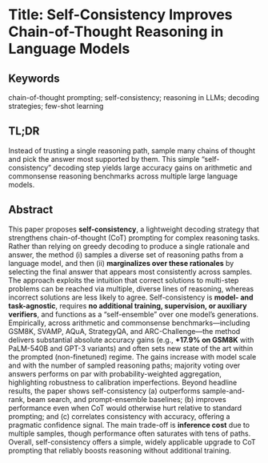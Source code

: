 # Title: Self-Consistency Improves Chain-of-Thought Reasoning in Language Models

## Keywords

chain-of-thought prompting; self-consistency; reasoning in LLMs; decoding strategies; few-shot learning

## TL;DR

Instead of trusting a single reasoning path, sample many chains of thought and pick the answer most supported by them. This simple “self-consistency” decoding step yields large accuracy gains on arithmetic and commonsense reasoning benchmarks across multiple large language models.&#x20;

## Abstract

This paper proposes **self-consistency**, a lightweight decoding strategy that strengthens chain-of-thought (CoT) prompting for complex reasoning tasks. Rather than relying on greedy decoding to produce a single rationale and answer, the method (i) samples a diverse set of reasoning paths from a language model, and then (ii) **marginalizes over these rationales** by selecting the final answer that appears most consistently across samples. The approach exploits the intuition that correct solutions to multi-step problems can be reached via multiple, diverse lines of reasoning, whereas incorrect solutions are less likely to agree. Self-consistency is **model- and task-agnostic**, requires **no additional training, supervision, or auxiliary verifiers**, and functions as a “self-ensemble” over one model’s generations. Empirically, across arithmetic and commonsense benchmarks—including GSM8K, SVAMP, AQuA, StrategyQA, and ARC-Challenge—the method delivers substantial absolute accuracy gains (e.g., **+17.9% on GSM8K** with PaLM-540B and GPT-3 variants) and often sets new state of the art within the prompted (non-finetuned) regime. The gains increase with model scale and with the number of sampled reasoning paths; majority voting over answers performs on par with probability-weighted aggregation, highlighting robustness to calibration imperfections. Beyond headline results, the paper shows self-consistency (a) outperforms sample-and-rank, beam search, and prompt-ensemble baselines; (b) improves performance even when CoT would otherwise hurt relative to standard prompting; and (c) correlates consistency with accuracy, offering a pragmatic confidence signal. The main trade-off is **inference cost** due to multiple samples, though performance often saturates with tens of paths. Overall, self-consistency offers a simple, widely applicable upgrade to CoT prompting that reliably boosts reasoning without additional training.&#x20;

